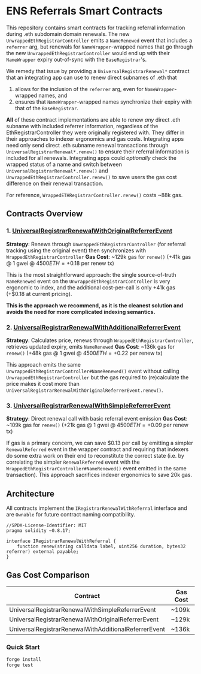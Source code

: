 # ENS Referrals Smart Contracts

This repository contains smart contracts for tracking referral information during .eth subdomain domain renewals. The new `UnwrappedEthRegistrarController` emits a `NameRenewed` event that includes a `referrer` arg, but renewals for `NameWrapper`-wrapped names that go through the new `UnwrappedEthRegistrarController` would end up with their `NameWrapper` expiry out-of-sync with the `BaseRegistrar`'s.

We remedy that issue by providing a `UniversalRegistrarRenewal*` contract that an integrating app can use to renew direct subnames of .eth that
1. allows for the inclusion of the `referrer` arg, even for `NameWrapper`-wrapped names, and
2. ensures that `NameWrapper`-wrapped names synchronize their expiry with that of the `BaseRegistrar`.

**All** of these contract implementations are able to renew _any_ direct .eth subname with included referrer information, regardless of the EthRegistrarController they were originally registered with. They differ in their approaches to indexer ergonomics and gas costs. Integrating apps need only send direct .eth subname renewal transactions through `UniversalRegistrarRenewal*.renew()` to ensure their referral information is included for all renewals. Integrating apps could _optionally_ check the wrapped status of a name and switch between `UniversalRegistrarRenewal*.renew()` and `UnwrappedEthRegistrarController.renew()` to save users the gas cost difference on their renewal transaction.

For reference, `WrappedETHRegistrarController.renew()` costs ~88k gas.

## Contracts Overview

### 1. [UniversalRegistrarRenewalWithOriginalReferrerEvent](src/UniversalRegistrarRenewalWithOriginalReferrerEvent.sol)

**Strategy**: Renews through `UnwrappedEthRegistrarController` (for referral tracking using the original event) then synchronizes with `WrappedEthRegistrarController`
**Gas Cost**: ~129k gas for `renew()` (+41k gas @ 1 gwei @ $4500 ETH = +$0.18 per renew tx)

This is the most straightforward approach: the single source-of-truth `NameRenewed` event on the `UnwrappedEthRegistrarController` is very ergonomic to index, and the additional cost-per-call is only +41k gas (+$0.18 at current pricing).

**This is the approach we recommend, as it is the cleanest solution and avoids the need for more complicated indexing semantics.**

### 2. [UniversalRegistrarRenewalWithAdditionalReferrerEvent](src/UniversalRegistrarRenewalWithAdditionalReferrerEvent.sol)

**Strategy**: Calculates price, renews through `WrappedEthRegistrarController`, retrieves updated expiry, emits `NameRenewed`
**Gas Cost**: ~136k gas for `renew()` (+48k gas @ 1 gwei @ $4500 ETH = +$0.22 per renew tx)

This approach emits the same `UnwrappedEthRegistrarController#NameRenewed()` event without calling `UnwrappedEthRegistrarController` but the gas required to (re)calculate the price makes it cost more than `UniversalRegistrarRenewalWithOriginalReferrerEvent.renew()`.

### 3. [UniversalRegistrarRenewalWithSimpleReferrerEvent](src/UniversalRegistrarRenewalWithSimpleReferrerEvent.sol)

**Strategy**: Direct renewal call with basic referral event emission
**Gas Cost**: ~109k gas for `renew()` (+21k gas @ 1 gwei @ $4500 ETH = +$0.09 per renew tx)

If gas is a primary concern, we can save $0.13 per call by emitting a simpler `RenewalReferred` event in the wrapper contract and requiring that indexers do some extra work on their end to reconstitute the correct state (i.e. by correlating the simpler `RenewalReferred` event with the `WrappedEthRegistrarController#NameRenewed()` event emitted in the same transaction). This approach sacrifices indexer ergonomics to save 20k gas.

## Architecture

All contracts implement the `IRegistrarRenewalWithReferral` interface and are `Ownable` for future contract naming compatibility.

```solidity
//SPDX-License-Identifier: MIT
pragma solidity ~0.8.17;

interface IRegistrarRenewalWithReferral {
    function renew(string calldata label, uint256 duration, bytes32 referrer) external payable;
}
```

## Gas Cost Comparison

| Contract | Gas Cost |
|----------|----------|
| UniversalRegistrarRenewalWithSimpleReferrerEvent | ~109k |
| UniversalRegistrarRenewalWithOriginalReferrerEvent | ~129k |
| UniversalRegistrarRenewalWithAdditionalReferrerEvent | ~136k |

### Quick Start

```bash
forge install
forge test
```

